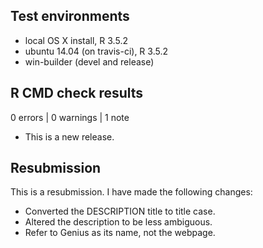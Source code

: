 ## Test environments
* local OS X install, R 3.5.2
* ubuntu 14.04 (on travis-ci), R 3.5.2
* win-builder (devel and release)

## R CMD check results

0 errors | 0 warnings | 1 note

* This is a new release.


## Resubmission
This is a resubmission. I have made the following changes:

* Converted the DESCRIPTION title to title case.
* Altered the description to be less ambiguous.
* Refer to Genius as its name, not the webpage.
